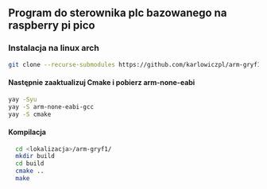 ## Program do sterownika plc bazowanego na raspberry pi pico

### Instalacja na linux arch
```bash
git clone --recurse-submodules https://github.com/karlowiczpl/arm-gryf1.git
````
#### Następnie zaaktualizuj Cmake i pobierz arm-none-eabi

  ```bash
  yay -Syu
  yay -S arm-none-eabi-gcc 
  yay -S cmake
  ```
#### Kompilacja
```bash
  cd <lokalizacja>/arm-gryf1/
  mkdir build
  cd build
  cmake ..
  make
```
  